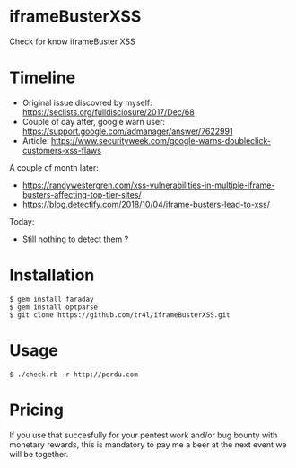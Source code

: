 # iframeBusterXSS
Check for know iframeBuster XSS

# Timeline
- Original issue discovred by myself: https://seclists.org/fulldisclosure/2017/Dec/68
- Couple of day after, google warn user: https://support.google.com/admanager/answer/7622991
- Article: https://www.securityweek.com/google-warns-doubleclick-customers-xss-flaws

A couple of month later: 
- https://randywestergren.com/xss-vulnerabilities-in-multiple-iframe-busters-affecting-top-tier-sites/
- https://blog.detectify.com/2018/10/04/iframe-busters-lead-to-xss/

Today:
- Still nothing to detect them ?
# Installation
    $ gem install faraday
    $ gem install optparse
    $ git clone https://github.com/tr4l/iframeBusterXSS.git
    
# Usage
    $ ./check.rb -r http://perdu.com

# Pricing
If you use that succesfully for your pentest work and/or bug bounty with monetary rewards, this is mandatory to pay me a beer at the next event we will be together.
 
